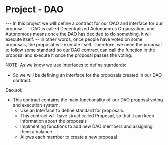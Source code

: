 # Project - DAO

--- In this project we will define a contract for our DAO and interface for our proposal.
    -- DAO is called Decentralized Autonomous Organization, and Autonomous means once the DAO has decided to do something, it will execute itself.
    -- In other words, once people have voted on some proposals, the proposal will execute itself. Therefore, we need the proposal to follow some standard so our DAO contract can call the function in the proposal and execute it once the proposal passes the voting.

NOTE: 
As we know we use interfaces to define standards:
* So we will be defining an interface for the proposals created in our DAO contract.


Dao.sol:
* This contract contains the main functionality of our DAO proposal voting and execution system.
    * Use an Interface to define standard for proposals.
    * This contract will have struct called Proposal, so that it can keep information about the proposals
    * Implmenting functions to add new DAO members and assigning them a balance
    * Allows each member to create a new proposal

    

